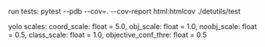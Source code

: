 run tests:
    pytest --pdb --cov=. --cov-report html:htmlcov ./detutils/test



yolo scales:
    coord_scale: float = 5.0,
    obj_scale: float = 1.0,
    noobj_scale: float = 0.5,
    class_scale: float = 1.0,
    objective_conf_thre: float = 0.5
